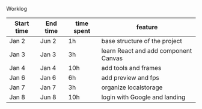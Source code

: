 Worklog


| Start time | End time | time spent | feature                              |
|------------|----------|------------|--------------------------------------|
| Jan 2      | Jun 2    | 1h         | base structure of the project        |
| Jan 3      | Jan 3    | 3h         | learn React and add component Canvas |
| Jan 4      | Jan 4    | 10h        | add tools and frames                 |
| Jan 6      | Jan 6    | 6h         | add preview and fps                  |
| Jan 7      | Jan 7    | 3h         | organize localstorage                |
| Jan 8      | Jun 8    | 10h        | login with Google and landing        |